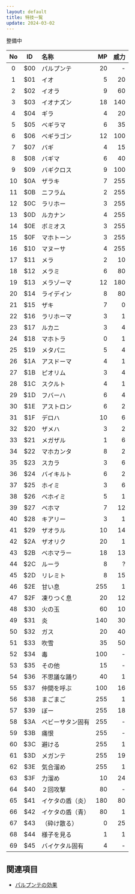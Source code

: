 ```yaml
---
layout: default
title: 特技一覧
update: 2024-03-02
---
```



整備中

| No | ID  | 名称             | MP  |威力 |
|:--:|:---:|:-----------------|----:|----:|
|  0 | $00 | パルプンテ       |  20 |   - |
|  1 | $01 | イオ             |   5 |  20 |
|  2 | $02 | イオラ           |   9 |  60 |
|  3 | $03 | イオナズン       |  18 | 140 |
|  4 | $04 | ギラ             |   4 |  20 |
|  5 | $05 | ベギラマ         |   6 |  35 |
|  6 | $06 | ベギラゴン       |  12 | 100 |
|  7 | $07 | バギ             |   4 |  15 |
|  8 | $08 | バギマ           |   6 |  40 |
|  9 | $09 | バギクロス       |   9 | 100 |
| 10 | $0A | ザラキ           |   7 | 255 |
| 11 | $0B | ニフラム         |   2 | 255 |
| 12 | $0C | ラリホー         |   3 | 255 |
| 13 | $0D | ルカナン         |   4 | 255 |
| 14 | $0E | ボミオス         |   3 | 255 |
| 15 | $0F | マホトーン       |   3 | 255 |
| 16 | $10 | マヌーサ         |   4 | 255 |
| 17 | $11 | メラ             |   2 |  10 |
| 18 | $12 | メラミ           |   6 |  80 |
| 19 | $13 | メラゾーマ       |  12 | 180 |
| 20 | $14 | ライデイン       |   8 |  80 |
| 21 | $15 | ザキ             |   7 |   0 |
| 22 | $16 | ラリホーマ       |   3 |   1 |
| 23 | $17 | ルカニ           |   3 |   4 |
| 24 | $18 | マホトラ         |   0 |   1 |
| 25 | $19 | メタパニ         |   5 |   4 |
| 26 | $1A | アスドーマ       |   4 |   1 |
| 27 | $1B | ピオリム         |   3 |   4 |
| 28 | $1C | スクルト         |   4 |   1 |
| 29 | $1D | フバーハ         |   6 |   4 |
| 30 | $1E | アストロン       |   6 |   2 |
| 31 | $1F | デロハ           |  10 |   6 |
| 32 | $20 | ザメハ           |   3 |   2 |
| 33 | $21 | メガザル         |   1 |   6 |
| 34 | $22 | マホカンタ       |   8 |   2 |
| 35 | $23 | スカラ           |   3 |   6 |
| 36 | $24 | バイキルト       |   6 |   2 |
| 37 | $25 | ホイミ           |   3 |   6 |
| 38 | $26 | ベホイミ         |   5 |   1 |
| 39 | $27 | ベホマ           |   7 |  12 |
| 40 | $28 | キアリー         |   3 |   1 |
| 41 | $29 | ザオラル         |  10 |  14 |
| 42 | $2A | ザオリク         |  20 |   1 |
| 43 | $2B | ベホマラー       |  18 |  13 |
| 44 | $2C | ルーラ           |   8 |   ? |
| 45 | $2D | リレミト         |   8 |  15 |
| 46 | $2E | 甘い息           | 255 |   1 |
| 47 | $2F | 凍りつく息       |  20 |  12 |
| 48 | $30 | 火の玉           |  60 |  10 |
| 49 | $31 | 炎               | 140 |  30 |
| 50 | $32 | ガス             |  20 |  40 |
| 51 | $33 | 吹雪             |  35 |  50 |
| 52 | $34 | 毒               | 100 |   - |
| 53 | $35 | その他           |  15 |   - |
| 54 | $36 | 不思議な踊り     |  40 |   1 |
| 55 | $37 | 仲間を呼ぶ       | 100 |  16 |
| 56 | $38 | まごまご         | 255 |   1 |
| 57 | $39 | ぼー             | 255 |  18 |
| 58 | $3A | ベビーサタン固有 | 255 |   - |
| 59 | $3B | 痛恨             | 255 |   - |
| 60 | $3C | 避ける           | 255 |   1 |
| 61 | $3D | メガンテ         | 255 |  19 |
| 62 | $3E | 気合溜め         | 255 |   1 |
| 63 | $3F | 力溜め           |  10 |  24 |
| 64 | $40 | ２回攻撃         |  80 |   - |
| 65 | $41 | イケタの盾（炎） | 180 |  80 |
| 66 | $42 | イケタの盾（青） |  80 |   1 |
| 67 | $43 | （砕け散る）     |   0 |  25 |
| 68 | $44 | 様子を見る       |   1 |   1 |
| 69 | $45 | バイケタル固有   |   4 |   - |


## 関連項目

* [パルプンテの効果](parupunte.md)
